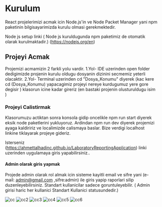 # Kurulum

React projelerimizi acmak icin Node.js'in  ve Node Packet Manager yani npm paketinin bilgisayarimizda kurulu olmasi gerekmektedir.

Node js setup linki ( Node js kuruldugunda npm paketimiz de otomatik olarak kurulmaktadir.) (https://nodejs.org/en)

## Projeyi Acmak

Projemizi acmamizin 2 farkli yolu vardir. 
1.Yol- IDE uzerinden open folder dedigimizde projenin kurulu oldugu dosyanin dizinini secmemiz yeterli olacaktir.
2.Yol- Terminal uzerinden cd "Dosya_Konumu" diyerek (kac kere cd (Dosya_Konumu) yapacagimiz projeyi nereye kurdugumuz yere gore degisir ) klasorun icine kadar gireriz (en bastaki projenin olusturuldugu isim )


### Projeyi Calistirmak 

Klasorumuzu actiktan sonra konsola gidip oncelikle npm run start diyerek eksik node paketlerini yukluyoruz. Ardindan npm run dev diyerek projemizi ayaga kaldiririz ve localimizde calismaya baslar. Bize verdigi localhost linkine tiklayarak projeye gideriz.

Isterseniz (https://ahmettalhadinc.github.io/LaboratoryReportingApplication) linki uzerinden uygulamaya giris yapabilirsiniz..

#### Admin olarak giris yapmak

Projede admin olarak rol almak icin sisteme kayitli email ve sifre yani (e-mail: admin@gmail.com ,sifre:admin) ile giris yapip raporlari silip duzenleyebilirsiniz. Standart kullanicilar sadece goruntuleyebilir. ( Admin girisi haric her kullanici Standart Kullanici statusundedir.)

![cc](https://github.com/user-attachments/assets/f682880f-901e-4c4c-a746-76749fd10655)
![cc2](https://github.com/user-attachments/assets/a34e1175-1ec9-4721-8245-049ae68b897a)
![cc3](https://github.com/user-attachments/assets/70261acc-17a4-4e9a-9224-50a0a03c4b57)
![cc4](https://github.com/user-attachments/assets/191ae08e-e40a-49ee-922b-59d86fc97f1a)
![cc5](https://github.com/user-attachments/assets/1bee717b-38d7-44d5-a15a-c855df487775)
![cc6](https://github.com/user-attachments/assets/dd12edd6-7460-41e5-a636-0e434717a5fb)
